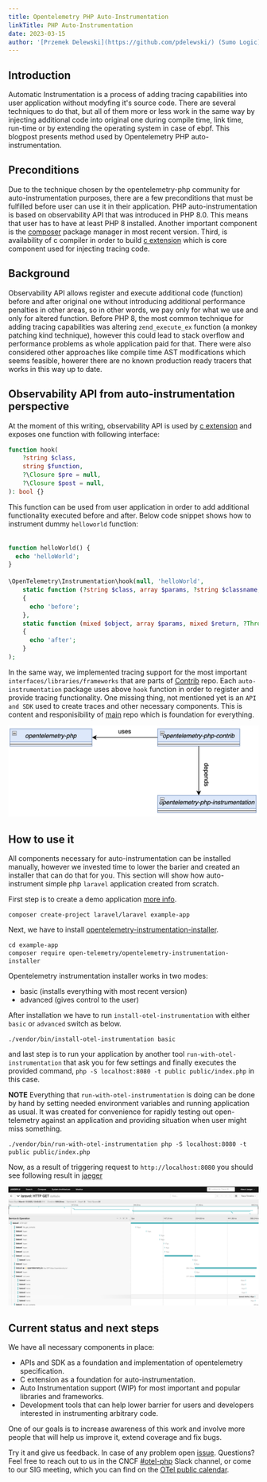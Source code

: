 ```yaml
---
title: Opentelemetry PHP Auto-Instrumentation
linkTitle: PHP Auto-Instrumentation
date: 2023-03-15
author: '[Przemek Delewski](https://github.com/pdelewski/) (Sumo Logic)'
---
```


## Introduction

Automatic Instrumentation is a process of adding tracing capabilities into user
application without modyfing it's source code. There are several techniques to
do that, but all of them more or less work in the same way by injecting
additional code into original one during compile time, link time, run-time or by
extending the operating system in case of ebpf. This blogpost presents method used by
Opentelemetry PHP auto-instrumentation.

## Preconditions

Due to the technique chosen by the opentelemetry-php community for auto-instrumentation purposes, there
are a few preconditions that must be fulfilled before user can use it in their
application. PHP auto-instrumentation is based on observability API that was
introduced in PHP 8.0. This means that user has to have at least PHP 8
installed. Another important component is the
[composer](https://getcomposer.org/download/) package manager in most recent
version. Third, is availability of c compiler in order to build
[c extension](https://github.com/open-telemetry/opentelemetry-php-instrumentation)
which is core component used for injecting tracing code.

## Background

Observability API allows register and execute additional code (function) before
and after original one without introducing additional performance penalties in
other areas, so in other words, we pay only for what we use and only for altered
function. Before PHP 8, the most common technique for adding tracing
capabilities was altering `zend_execute_ex` function (a monkey patching kind
technique), however this could lead to stack overflow and performance problems
as whole application paid for that. There were also considered other approaches
like compile time AST modifications which seems feasible, howerer there are no
known production ready tracers that works in this way up to date.

## Observability API from auto-instrumentation perspective

At the moment of this writing, observability API is used by
[c extension](https://github.com/open-telemetry/opentelemetry-php-instrumentation)
and exposes one function with following interface:

```php
function hook(
    ?string $class,
    string $function,
    ?\Closure $pre = null,
    ?\Closure $post = null,
): bool {}
```

This function can be used from user application in order to add additional
functionality executed before and after. Below code snippet shows how to
instrument dummy `helloworld` function:

```php

function helloWorld() {
  echo 'helloWorld';
}

\OpenTelemetry\Instrumentation\hook(null, 'helloWorld',
    static function (?string $class, array $params, ?string $classname, string $functionname, ?string $filename, ?int $lineno)
    {
      echo 'before';
    },
    static function (mixed $object, array $params, mixed $return, ?Throwable $exception)
    {
      echo 'after';
    }
);
```

In the same way, we implemented tracing support for the most important
`interfaces/libraries/frameworks` that are parts of
[Contrib](https://github.com/open-telemetry/opentelemetry-php-contrib/tree/main/src/Instrumentation)
repo. Each `auto-instrumentation` package uses above `hook` function in order to
register and provide tracing functionality. One missing thing, not mentioned yet
is an `API and SDK` used to create traces and other necessary components. This
is content and responisibility of
[main](https://github.com/open-telemetry/opentelemetry-php) repo which is
foundation for everything.

![php-rel](php-rel.png)

## How to use it

All components necessary for auto-instrumentation can be installed manually,
however we invested time to lower the barier and created an installer that can
do that for you. This section will show how auto-instrument simple php `laravel`
application created from scratch.

First step is to create a demo application
[more info](https://laravel.com/docs/10.x/installation).

```
composer create-project laravel/laravel example-app
```

Next, we have to install
[opentelemetry-instrumentation-installer](https://packagist.org/packages/open-telemetry/opentelemetry-instrumentation-installer).

```
cd example-app
composer require open-telemetry/opentelemetry-instrumentation-installer
```

Opentelemetry instrumentation installer works in two modes:

- basic (installs everything with most recent version)
- advanced (gives control to the user)

After installation we have to run `install-otel-instrumentation` with either
`basic` or `advanced` switch as below.

```
./vendor/bin/install-otel-instrumentation basic
```

and last step is to run your application by another tool
`run-with-otel-instrumentation` that ask you for few settings and finally
executes the provided command, `php -S localhost:8080 -t public public/index.php` in
this case.

**NOTE** Everything that `run-with-otel-instrumentation` is doing can be done by
hand by setting needed environment variables and running application as usual.
It was created for convenience for rapidly testing out open-telemetry against an application and providing
situation when user might miss something.

```
./vendor/bin/run-with-otel-instrumentation php -S localhost:8080 -t public public/index.php
```

Now, as a result of triggering request to `http://localhost:8080` you should see
following result in
[jaeger](https://www.jaegertracing.io/docs/1.42/getting-started/)

![laravel-auto](laravel-auto.png)

## Current status and next steps

We have all necessary components in place:

- APIs and SDK as a foundation and implementation of opentelemetry
  specification.
- C extension as a foundation for auto-instrumentation.
- Auto Instrumentation support (WIP) for most important and popular libraries
  and frameworks.
- Development tools that can help lower barrier for users and developers
  interested in instrumenting arbitrary code.

One of our goals is to increase awareness of this work and involve more people
that will help us improve it, extend coverage and fix bugs.

Try it and give us feedback. In case of any problem open
[issue](https://github.com/open-telemetry/opentelemetry-php/issues/new/choose).
Questions? Feel free to reach out to us in the CNCF
[#otel-php](https://cloud-native.slack.com/archives/C01NFPCV44V) Slack channel,
or come to our SIG meeting, which you can find on the
[OTel public calendar](https://calendar.google.com/calendar/embed?src=google.com_b79e3e90j7bbsa2n2p5an5lf60%40group.calendar.google.com).
